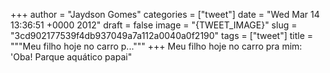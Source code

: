 
+++
author = "Jaydson Gomes"
categories = ["tweet"]
date = "Wed Mar 14 13:36:51 +0000 2012"
draft = false
image = "{TWEET_IMAGE}"
slug = "3cd902177539f4db937049a7a112a0040a0f2190"
tags = ["tweet"]
title = """Meu filho hoje no carro p..."""
+++
Meu filho hoje no carro pra mim: 'Oba! Parque aquático papai"
